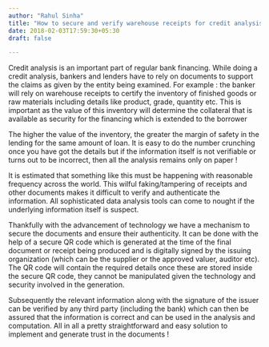 ```yaml
---
author: "Rahul Sinha"
title: "How to secure and verify warehouse receipts for credit analysis and bank financing"
date: 2018-02-03T17:59:30+05:30
draft: false

---
```


Credit analysis is an important part of regular bank financing. While doing a credit analysis, bankers and lenders have to rely on documents to support the claims as given by the entity being examined. For example : the banker will rely on warehouse receipts to certify the inventory of finished goods or raw materials including details like product, grade, quantity etc. This is important as the value of this inventory will determine the collateral that is available as security for the financing which is extended to the borrower

The higher the value of the inventory, the greater the margin of safety in the lending for the same amount of loan. It is easy to do the number crunching once you have got the details but if the information itself is not verifiable or turns out to be incorrect, then all the analysis remains only on paper !

It is estimated that something like this must be happening with reasonable frequency across the world. This wilful faking/tampering of receipts and other documents makes it difficult to verify and authenticate the information. All sophisticated data analysis tools can come to nought if the underlying information itself is suspect.

Thankfully with the advancement of technology we have a mechanism to secure the documents and ensure their authenticity. It can be done with the help of a secure QR code which is generated at the time of the final document or receipt being produced and is digitally signed by the issuing organization (which can be the supplier or the approved valuer, auditor etc). The QR code will contain the required details once these are stored inside the secure QR code, they cannot be manipulated given the technology and security involved in the generation.

Subsequently the relevant information along with the signature of the issuer can be verified by any third party (including the bank) which can then be assured that the information is correct and can be used in the analysis and computation. All in all a pretty straightforward and easy solution to implement and generate trust in the documents !
